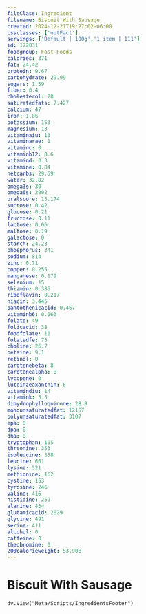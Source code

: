 ```yaml
---
fileClass: Ingredient
filename: Biscuit With Sausage
created: 2024-12-21T19:27:02-06:00
cssclasses: ['nutFact']
servings: ['Default | 100g','1 item | 111']
id: 172031
foodgroup: Fast Foods
calories: 371
fat: 24.42
protein: 9.67
carbohydrate: 29.99
sugars: 1.59
fiber: 0.4
cholesterol: 28
saturatedfats: 7.427
calcium: 47
iron: 1.86
potassium: 153
magnesium: 13
vitaminaiu: 13
vitaminarae: 1
vitaminc: 0
vitaminb12: 0.6
vitamind: 0.3
vitamine: 0.84
netcarbs: 29.59
water: 32.82
omega3s: 30
omega6s: 2902
pralscore: 13.174
sucrose: 0.42
glucose: 0.21
fructose: 0.11
lactose: 0.66
maltose: 0.19
galactose: 0
starch: 24.23
phosphorus: 341
sodium: 814
zinc: 0.71
copper: 0.255
manganese: 0.179
selenium: 15
thiamin: 0.385
riboflavin: 0.217
niacin: 3.445
pantothenicacid: 0.467
vitaminb6: 0.063
folate: 49
folicacid: 38
foodfolate: 11
folatedfe: 75
choline: 26.7
betaine: 9.1
retinol: 0
carotenebeta: 8
carotenealpha: 0
lycopene: 0
luteinzeaxanthin: 6
vitamindiu: 14
vitamink: 5.5
dihydrophylloquinone: 28.9
monounsaturatedfat: 12157
polyunsaturatedfat: 3107
epa: 0
dpa: 0
dha: 0
tryptophan: 105
threonine: 353
isoleucine: 358
leucine: 661
lysine: 521
methionine: 162
cystine: 153
tyrosine: 246
valine: 416
histidine: 250
alanine: 434
glutamicacid: 2029
glycine: 491
serine: 411
alcohol: 0
caffeine: 0
theobromine: 0
200calorieweight: 53.908
---
```


# Biscuit With Sausage

```dataviewjs
dv.view("Meta/Scripts/IngredientsFooter")
```